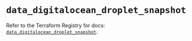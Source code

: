 # `data_digitalocean_droplet_snapshot`

Refer to the Terraform Registry for docs: [`data_digitalocean_droplet_snapshot`](https://registry.terraform.io/providers/digitalocean/digitalocean/2.39.1/docs/data-sources/droplet_snapshot).
